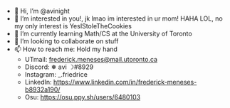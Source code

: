- 👋 Hi, I’m @avinight
- 👀 I’m interested in you!, jk lmao im interested in ur mom! HAHA LOL, no my only interest is YesIStoleTheCookies
- 🌱 I’m currently learning Math/CS at the University of Toronto
- 💞️ I’m looking to collaborate on stuff
- 📫 How to reach me: Hold my hand
  - UTmail: frederick.meneses@mail.utoronto.ca
  - Discord: ❅ avi ☽#8929
  - Instagram: \_.friedrice
  - LinkedIn: https://www.linkedin.com/in/frederick-meneses-b8932a190/
  - Osu: https://osu.ppy.sh/users/6480103

<!---
avinight/avinight is a ✨ special ✨ repository because its `README.md` (this file) appears on your GitHub profile.
You can click the Preview link to take a look at your changes.
--->
